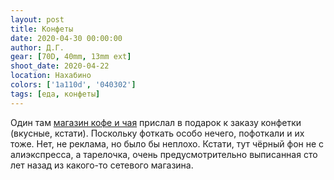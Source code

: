 ```yaml
---
layout: post
title: Конфеты
date: 2020-04-30 00:00:00
author: Д.Г.
gear: [70D, 40mm, 13mm ext]
shoot_date: 2020-04-22
location: Нахабино
colors: ['1a110d', '040302']
tags: [еда, конфеты]
---
```

Один там [магазин кофе и чая](https://www.cantata.ru/) прислал в подарок к заказу конфетки (вкусные, кстати). Поскольку фоткать особо нечего, пофоткали и их тоже. Нет, не реклама, но было бы неплохо. Кстати, тут чёрный фон не с алиэкспресса, а тарелочка, очень предусмотрительно выписанная сто лет назад из какого-то сетевого магазина.
